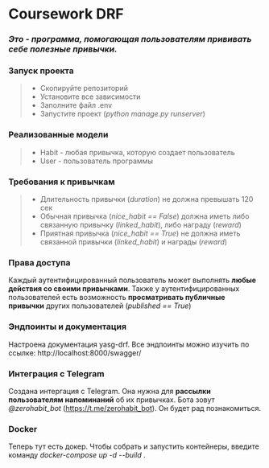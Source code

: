 # Coursework DRF
### _Это - программа, помогающая пользователям прививать себе полезные привычки._
### Запуск проекта
> * Скопируйте репозиторий
> * Установите все зависимости
> * Заполните файл .env
> * Запустите проект (_python manage.py runserver_)
### Реализованные модели
>* Habit - любая привычка, которую создает пользователь
>* User - пользователь программы
### Требования к привычкам
>* Длительность привычки (_duration_) не должна превышать 120 сек
>* Обычная привычка (_nice_habit == False_) должна иметь либо связанную привычку (_linked_habit_), либо награду (_reward_)
>* Приятная привычка (_nice_habit == True_) не должна иметь связанной привычки (_linked_habit_) и награды (_reward_)
### Права доступа
Каждый аутентифицированный пользователь может выполнять **любые действия со своими привычками**. Также у аутентифицированных пользователей есть возможность **просматривать публичные привычки** других пользователей (_published == True_)
### Эндпоинты и документация
Настроена документация yasg-drf. Все эндпоинты можно изучить по ссылке: http://localhost:8000/swagger/
### Интеграция с Telegram
Создана интергация с Telegram. Она нужна для **рассылки пользователям напоминаний** об их привычках. Бота зовут _@zerohabit_bot_ (https://t.me/zerohabit_bot). Он будет рад познакомиться.
### Docker
Теперь тут есть докер. Чтобы собрать и запустить контейнеры, введите команду _docker-compose up -d --build_ .